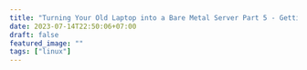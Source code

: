 ```yaml
---
title: "Turning Your Old Laptop into a Bare Metal Server Part 5 - Getting a Domain"
date: 2023-07-14T22:50:06+07:00
draft: false
featured_image: ""
tags: ["linux"]
---
```


